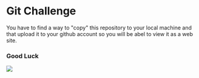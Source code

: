 # Git Challenge

You have to find a way to "copy" this repository to your local machine
and that upload it to your github account so you will be abel to view
it as a web site.

### Good Luck

![](https://avatars3.githubusercontent.com/u/555154?v=3&s=100)